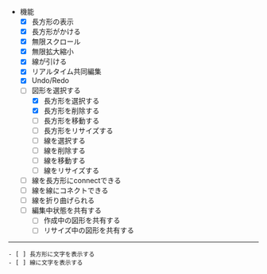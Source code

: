 - 機能
    - [x] 長方形の表示
    - [x] 長方形がかける
    - [x] 無限スクロール
    - [x] 無限拡大縮小
    - [x] 線が引ける
    - [x] リアルタイム共同編集
    - [x] Undo/Redo
    - [ ] 図形を選択する
        - [x] 長方形を選択する
        - [x] 長方形を削除する
        - [ ] 長方形を移動する
        - [ ] 長方形をリサイズする
        - [ ] 線を選択する
        - [ ] 線を削除する
        - [ ] 線を移動する
        - [ ] 線をリサイズする
    - [ ] 線を長方形にconnectできる
    - [ ] 線を線にコネクトできる
    - [ ] 線を折り曲げられる
    - [ ] 編集中状態を共有する
        - [ ] 作成中の図形を共有する
        - [ ] リサイズ中の図形を共有する

----------------

    - [ ] 長方形に文字を表示する
    - [ ] 線に文字を表示する